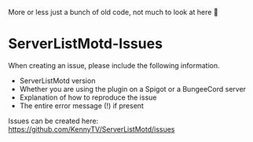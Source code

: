 More or less just a bunch of old code, not much to look at here 👀

# ServerListMotd-Issues

When creating an issue, please include the following information.
- ServerListMotd version
- Whether you are using the plugin on a Spigot or a BungeeCord server
- Explanation of how to reproduce the issue
- The entire error message (!) if present

Issues can be created here: https://github.com/KennyTV/ServerListMotd/issues